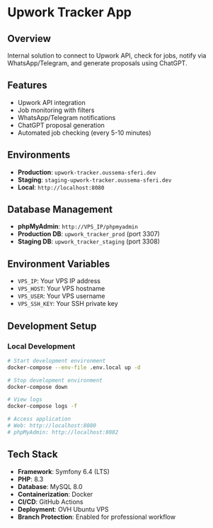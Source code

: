 # Upwork Tracker App

## Overview
Internal solution to connect to Upwork API, check for jobs, notify via WhatsApp/Telegram, and generate proposals using ChatGPT.

## Features
- Upwork API integration
- Job monitoring with filters
- WhatsApp/Telegram notifications
- ChatGPT proposal generation
- Automated job checking (every 5-10 minutes)

## Environments
- **Production**: `upwork-tracker.oussema-sferi.dev`
- **Staging**: `staging-upwork-tracker.oussema-sferi.dev`
- **Local**: `http://localhost:8080`

## Database Management
- **phpMyAdmin**: `http://VPS_IP/phpmyadmin`
- **Production DB**: `upwork_tracker_prod` (port 3307)
- **Staging DB**: `upwork_tracker_staging` (port 3308)

## Environment Variables
- `VPS_IP`: Your VPS IP address
- `VPS_HOST`: Your VPS hostname
- `VPS_USER`: Your VPS username
- `VPS_SSH_KEY`: Your SSH private key

## Development Setup

### Local Development
```bash
# Start development environment
docker-compose --env-file .env.local up -d

# Stop development environment
docker-compose down

# View logs
docker-compose logs -f

# Access application
# Web: http://localhost:8080
# phpMyAdmin: http://localhost:8082
```

## Tech Stack
- **Framework**: Symfony 6.4 (LTS)
- **PHP**: 8.3
- **Database**: MySQL 8.0
- **Containerization**: Docker
- **CI/CD**: GitHub Actions
- **Deployment**: OVH Ubuntu VPS
- **Branch Protection**: Enabled for professional workflow
